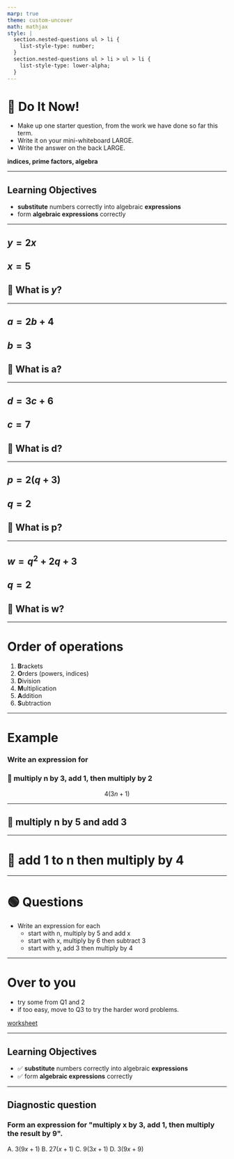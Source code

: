 ```yaml
---
marp: true
theme: custom-uncover
math: mathjax
style: |
  section.nested-questions ul > li {
    list-style-type: number;
  }
  section.nested-questions ul > li > ul > li {
    list-style-type: lower-alpha;
  }
---
```


# :memo: Do It Now!

- Make up one starter question, from the work we have done so far this term.
- Write it on your mini-whiteboard LARGE.
- Write the answer on the back LARGE.

**indices, prime factors, algebra**

---

## Learning Objectives

- **substitute** numbers correctly into algebraic **expressions**
- form **algebraic expressions** correctly

---

## $y = 2x$

## $x = 5$

## :memo: What is $y$?

---

## $a = 2b + 4$

## $b = 3$

## :memo: What is a?

---

## $d = 3c+6$

## $c = 7$

## :memo: What is d?

---

## $p = 2(q+3)$

## $q = 2$

## :memo: What is p?

---

## $w = q^2 + 2q + 3$

## $q=2$

## :memo: What is w?

---

# Order of operations

1. **B**rackets
2. **O**rders (powers, indices)
3. **D**ivision
4. **M**ultiplication
5. **A**ddition
6. **S**ubtraction

---

# Example

### Write an expression for

### :memo: multiply n by 3, add 1, then multiply by 2

$$4(3n+1)$$

---

## :memo: multiply n by 5 and add 3

---

# :memo: add 1 to n then multiply by 4

---

<!-- _class: nested-questions -->

# :green_circle: Questions

- Write an expression for each
  - start with n, multiply by 5 and add x
  - start with x, multiply by 6 then subtract 3
  - start with y, add 3 then multiply by 4

---

# Over to you

- try some from Q1 and 2
- if too easy, move to Q3 to try the harder word problems.

[worksheet](https://corbettmaths.com/wp-content/uploads/2023/02/Forming-Expressions.pdf)

---

## Learning Objectives

- :white_check_mark: **substitute** numbers correctly into algebraic **expressions**
- :white_check_mark: form **algebraic expressions** correctly

---

## Diagnostic question

### Form an expression for "multiply x by 3, add 1, then multiply the result by 9".

A. $3(9x+1)$
B. $27(x+1)$
C. $9(3x+1)$
D. $3(9x+9)$

<!-- answer: C -->
